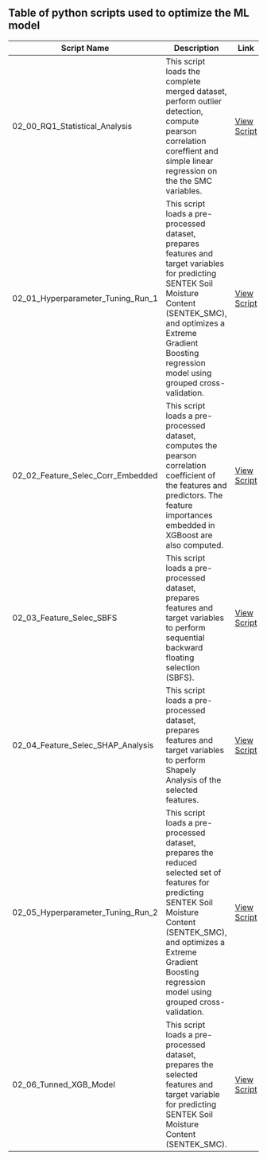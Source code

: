 ## Table of python scripts used to optimize the ML model 

| Script Name | Description | Link |
|------------|------------|-------------|
| 02_00_RQ1_Statistical_Analysis  | This script loads the complete merged dataset, perform outlier detection, compute pearson correlation coreffient and simple linear regression on the the SMC variables.  | [View Script](https://github.com/robduos/Master_Thesis/blob/main/02_ML_Model_Optimization/02_00_RQ1_Statistical_Analysis.ipynb) |
| 02_01_Hyperparameter_Tuning_Run_1  | This script loads a pre-processed dataset, prepares features and target variables for predicting SENTEK Soil Moisture Content (SENTEK_SMC), and optimizes a Extreme Gradient Boosting regression model using grouped cross-validation. | [View Script](https://github.com/robduos/Master_Thesis/blob/main/02_ML_Model_Optimization/02_01_Hyperparameter_Tuning_Run_1.ipynb) |
| 02_02_Feature_Selec_Corr_Embedded | This script loads a pre-processed dataset, computes the pearson correlation coefficient of the features and predictors. The feature importances embedded in XGBoost are also computed.  | [View Script](https://github.com/robduos/Master_Thesis/blob/main/02_ML_Model_Optimization/02_02_Feature_Selec_Corr_Embedded.ipynb) |
| 02_03_Feature_Selec_SBFS | This script loads a pre-processed dataset, prepares features and target variables to perform sequential backward floating selection (SBFS). | [View Script](https://github.com/robduos/Master_Thesis/blob/main/02_ML_Model_Optimization/02_03_Feature_Selec_SBFS.ipynb) |
| 02_04_Feature_Selec_SHAP_Analysis | This script loads a pre-processed dataset, prepares features and target variables to perform Shapely Analysis of the selected features. | [View Script](https://github.com/robduos/Master_Thesis/blob/main/02_ML_Model_Optimization/02_04_Feature_Selec_SHAP_Analysis.ipynb) |
| 02_05_Hyperparameter_Tuning_Run_2 | This script loads a pre-processed dataset, prepares the reduced selected set of features for predicting SENTEK Soil Moisture Content (SENTEK_SMC), and optimizes a Extreme Gradient Boosting regression model using grouped cross-validation. | [View Script](https://github.com/robduos/Master_Thesis/blob/main/02_ML_Model_Optimization/02_05_Hyperparameter_Tuning_Run_2.ipynb) |
| 02_06_Tunned_XGB_Model | This script loads a pre-processed dataset, prepares the selected features and target variable for predicting SENTEK Soil Moisture Content (SENTEK_SMC). | [View Script](https://github.com/robduos/Master_Thesis/blob/main/02_ML_Model_Optimization/02_06_Tunned_XGB_Model.ipynb) |